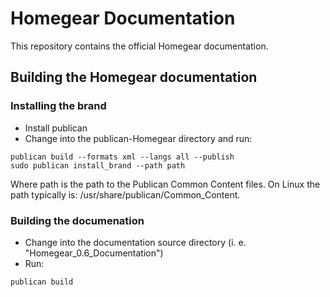 Homegear Documentation
======================

This repository contains the official Homegear documentation.

## Building the Homegear documentation

### Installing the brand

* Install publican
* Change into the publican-Homegear directory and run:
```
publican build --formats xml --langs all --publish
sudo publican install_brand --path path
```
Where path is the path to the Publican Common Content files. On Linux the path typically is: /usr/share/publican/Common_Content.

### Building the documenation

* Change into the documentation source directory (i. e. "Homegear_0.6_Documentation")
* Run:
```
publican build
```
